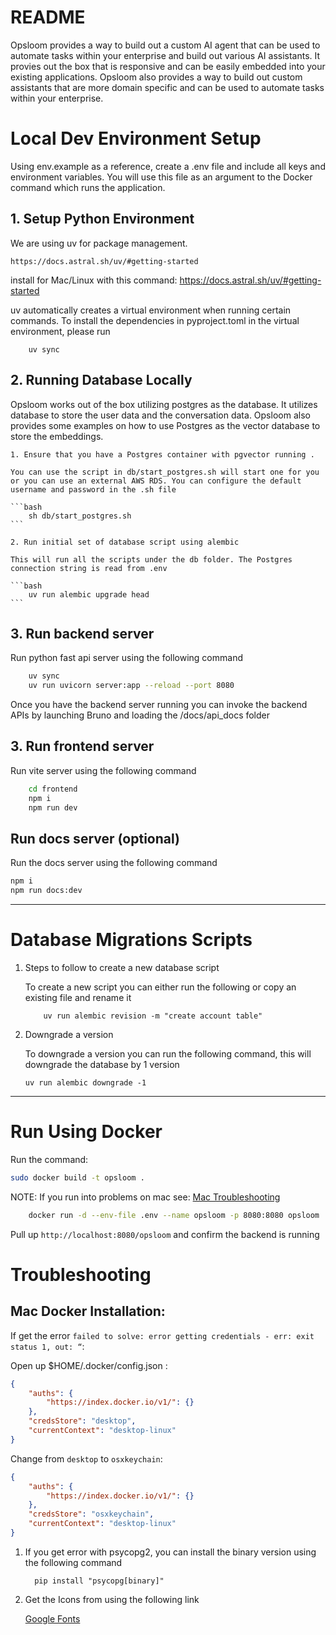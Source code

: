# README
Opsloom provides a way to build out a custom AI agent that can be used to automate tasks within your enterprise and build out various AI assistants. It provies out the box that is responsive and can be easily embedded into your existing applications. Opsloom also provides a way to build out custom assistants that are more domain specific and can be used to automate tasks within your enterprise.

# Local Dev Environment Setup
Using env.example as a reference, create a .env file and include all keys and environment variables.
You will use this file as an argument to the Docker command which runs the application.

## 1. Setup Python Environment

We are using uv for package management.

`https://docs.astral.sh/uv/#getting-started`

install for Mac/Linux with this command: https://docs.astral.sh/uv/#getting-started

uv automatically creates a virtual environment when running certain commands. To install the dependencies in pyproject.toml in the virtual environment, please run

```
    uv sync
```

## 2. Running Database Locally
Opsloom works out of the box utilizing postgres as the database. It utilizes database to store the user data and the conversation data. Opsloom also provides some examples on how to use Postgres as the vector database to store the embeddings.

    1. Ensure that you have a Postgres container with pgvector running . 
        
    You can use the script in db/start_postgres.sh will start one for you or you can use an external AWS RDS. You can configure the default username and password in the .sh file

    ```bash
        sh db/start_postgres.sh
    ```

    2. Run initial set of database script using alembic

    This will run all the scripts under the db folder. The Postgres connection string is read from .env

    ```bash
        uv run alembic upgrade head
    ```

## 3. Run backend server
Run python fast api server using the following command

```bash
    uv sync 
    uv run uvicorn server:app --reload --port 8080
```

Once you have the backend server running you can invoke the backend APIs by launching Bruno and loading the /docs/api_docs folder


## 3. Run frontend server

Run vite server using the following command

```bash
    cd frontend
    npm i
    npm run dev
```


## Run docs server (optional)

Run the docs server using the following command
```bash
npm i
npm run docs:dev
```
-------------------

# Database Migrations Scripts

1. Steps to follow to create a new database script

    To create a new script you can either run the following or copy an existing file and rename it
    ```
        uv run alembic revision -m "create account table"
    ```

2. Downgrade a version

    To downgrade a version you can run the following command, this will downgrade the database by 1 version

    ```
    uv run alembic downgrade -1
    ```


-------------------

# Run Using Docker

Run the command:

```bash
sudo docker build -t opsloom .
```

NOTE: If you run into problems on mac see: [Mac Troubleshooting](#mac-docker-installation)

```bash
    docker run -d --env-file .env --name opsloom -p 8080:8080 opsloom
```

Pull up `http://localhost:8080/opsloom` and confirm the backend is running


# Troubleshooting 

## Mac Docker Installation:

If get the error `failed to solve: error getting credentials - err: exit status 1, out: “`: 

Open up $HOME/.docker/config.json :

```json
{
	"auths": {
		"https://index.docker.io/v1/": {}
	},
	"credsStore": "desktop",
	"currentContext": "desktop-linux"
}
```


Change from `desktop` to `osxkeychain`:

```json
{
	"auths": {
		"https://index.docker.io/v1/": {}
	},
	"credsStore": "osxkeychain",
	"currentContext": "desktop-linux"
}
```

1. If you get error with psycopg2, you can install the binary version using the following command

    ```
      pip install "psycopg[binary]"
    ```

2. Get the Icons from using the following link

    [Google Fonts](https://fonts.google.com/icons?selected=Material+Symbols+Outlined:support_agent:FILL@0;wght@400;GRAD@0;opsz@24&icon.query=car&icon.size=24&icon.color=%235f6368)